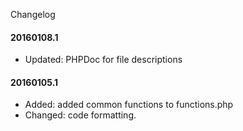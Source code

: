Changelog

#### 20160108.1
* Updated: PHPDoc for file descriptions

#### 20160105.1
* Added: added common functions to functions.php
* Changed: code formatting.